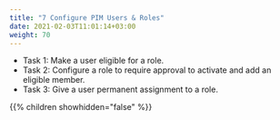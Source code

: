 ```yaml
---
title: "7 Configure PIM Users & Roles"
date: 2021-02-03T11:01:14+03:00
weight: 70
---
```


- Task 1: Make a user eligible for a role.
- Task 2: Configure a role to require approval to activate and add an eligible member.
- Task 3: Give a user permanent assignment to a role. 


{{% children showhidden="false" %}}